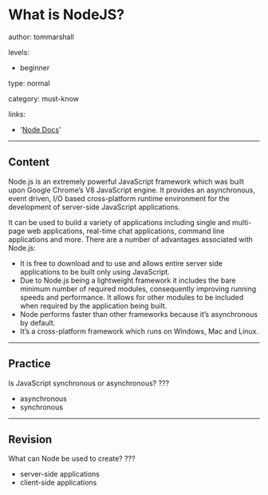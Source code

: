 # What is NodeJS?
author: tommarshall

levels:

  - beginner

type: normal

category: must-know

links:

  - '[Node Docs](https://nodejs.org/en/)'

---
## Content

Node.js is an extremely powerful JavaScript framework which was built upon Google Chrome’s V8 JavaScript engine. It provides an asynchronous, event driven, I/O based cross-platform runtime environment for the development of server-side JavaScript applications.

It can be used to build a variety of applications including single and multi-page web applications, real-time chat applications, command line applications and more. There are a number of advantages associated with Node.js:

- It is free to download and to use and allows entire server side applications to be built only using JavaScript.
- Due to Node.js being a lightweight framework it includes the bare minimum number of required modules, consequently improving running speeds and performance. It allows for other modules to be included when required by the application being built.
- Node performs faster than other frameworks because it’s asynchronous by default.
- It’s a cross-platform framework which runs on Windows, Mac and Linux.

---
## Practice

Is JavaScript synchronous or asynchronous?
???

* asynchronous
* synchronous

---
## Revision

What can Node be used to create?
???

* server-side applications
* client-side applications
